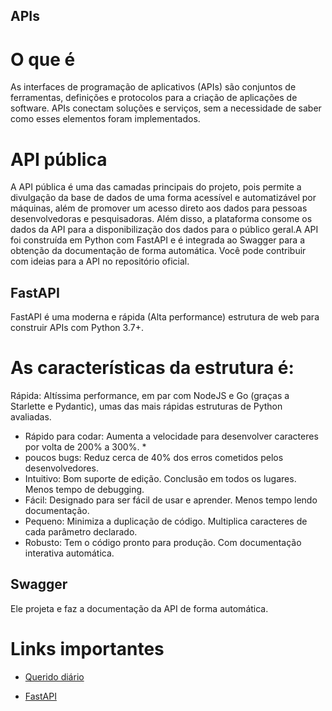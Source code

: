 ## APIs

# O que é

As interfaces de programação de aplicativos (APIs) são conjuntos de ferramentas, definições e protocolos para a criação de aplicações de software. APIs conectam soluções e serviços, sem a necessidade de saber como esses elementos foram implementados.

# API pública

A API pública é uma das camadas principais do projeto, pois permite a divulgação da base de dados de uma forma acessível e automatizável por máquinas, além de promover um acesso direto aos dados para pessoas desenvolvedoras e pesquisadoras. Além disso, a plataforma consome os dados da API para a disponibilização dos dados para o público geral.A API foi construída em Python com FastAPI e é integrada ao Swagger para a obtenção da documentação de forma automática. Você pode contribuir com ideias para a API no repositório oficial.

## FastAPI

FastAPI é uma moderna e rápida (Alta performance) estrutura de web para construir APIs com Python 3.7+.

# As características da estrutura é:

Rápida: Altíssima performance, em par com NodeJS e Go (graças a Starlette e Pydantic), umas das mais rápidas estruturas de Python avaliadas.

- Rápido para codar: Aumenta a velocidade para desenvolver caracteres por volta de 200% a 300%. *
- poucos bugs: Reduz cerca de 40% dos erros cometidos pelos desenvolvedores.
- Intuitivo: Bom suporte de edição. Conclusão em todos os lugares. Menos tempo de debugging.
- Fácil: Designado para ser fácil de usar e aprender. Menos tempo lendo documentação.
- Pequeno: Minimiza a duplicação de código. Multiplica caracteres de cada parâmetro declarado.
- Robusto: Tem o código pronto para produção. Com documentação interativa automática.

## Swagger 

Ele projeta e faz a documentação da API de forma automática.

# Links importantes

- [Querido diário](https://queridodiario.ok.org.br/api/docs)

- [FastAPI](https://fastapi.tiangolo.com/)
